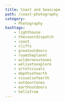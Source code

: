 ```yaml
---
title: Coast and Seascape
path: /coast-photography
category: 
    - Photography
hashtags:
    - lighthouse
    - thecoastdispatch
    - coast
    - cliffs
    - greatoutdoors
    - roamtheplanet
    - wildernesstones
    - welivetoexplore
    - artofvisuals
    - depthsofearth
    - visualsofearth
    - outdoortones
    - earthoutdoors
    - hellofrom
---
```

